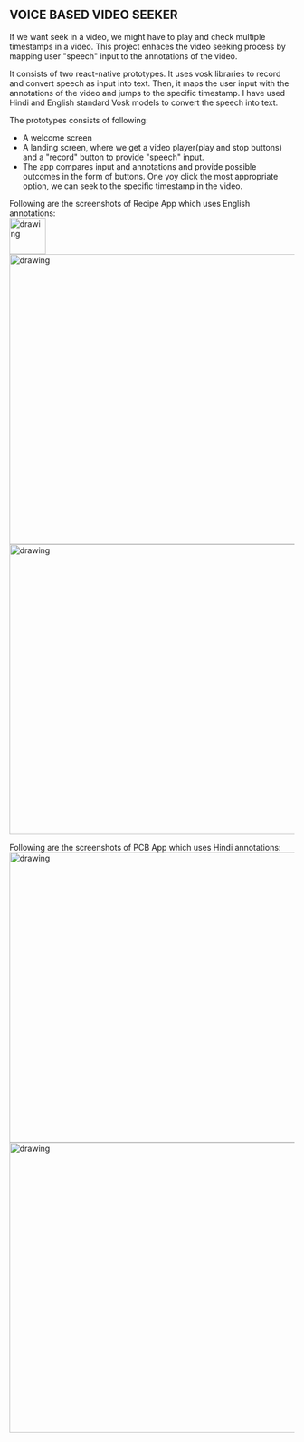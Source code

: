 ## VOICE BASED VIDEO SEEKER

If we want seek in a video, we might have to play and check multiple timestamps in a video. This project enhaces the video seeking process by mapping user "speech" input to the annotations of the video.

It consists of two react-native prototypes. It uses vosk libraries to record and convert speech as input into text. Then, it maps the user input with the annotations of the video and jumps to the specific timestamp. I have used Hindi and English standard Vosk models to convert the speech into text.

The prototypes consists of following:

- A welcome screen
- A landing screen, where we get a video player(play and stop buttons) and a "record" button to provide "speech" input.
- The app compares input and annotations and provide possible outcomes in the form of buttons. One yoy click the most appropriate option, we can seek to the specific timestamp in the video.

Following are the screenshots of Recipe App which uses English annotations:
<br>
<img src="RecipeApp/recipeAppHomeScreen.jpeg" alt="drawing" width="64"/>
<img src="RecipeApp/recipeAppRecorder.jpeg" alt="drawing" width="512"/>
<img src="RecipeApp/recipeAppOptionButtons.jpeg" alt="drawing" width="512"/>

Following are the screenshots of PCB App which uses Hindi annotations:
<br>
<img src="PCBApp/PCB_Recorder.png" alt="drawing" width="512"/>
<img src="PCBApp/PCB_optionButtons.png" alt="drawing" width="512"/>
